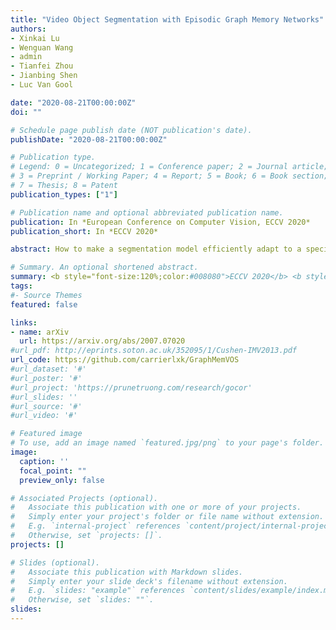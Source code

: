 ```yaml
---
title: "Video Object Segmentation with Episodic Graph Memory Networks"
authors:
- Xinkai Lu
- Wenguan Wang
- admin
- Tianfei Zhou
- Jianbing Shen
- Luc Van Gool

date: "2020-08-21T00:00:00Z"
doi: ""

# Schedule page publish date (NOT publication's date).
publishDate: "2020-08-21T00:00:00Z"

# Publication type.
# Legend: 0 = Uncategorized; 1 = Conference paper; 2 = Journal article;
# 3 = Preprint / Working Paper; 4 = Report; 5 = Book; 6 = Book section;
# 7 = Thesis; 8 = Patent
publication_types: ["1"]

# Publication name and optional abbreviated publication name.
publication: In *European Conference on Computer Vision, ECCV 2020*
publication_short: In *ECCV 2020*

abstract: How to make a segmentation model efficiently adapt to a specific video and to online target appearance variations are fundamentally crucial issues in the field of video object segmentation. In this work, a graph memory network is developed to address the novel idea of "learning to update the segmentation model". Specifically, we exploit an episodic memory network, organized as a fully connected graph, to store frames as nodes and capture cross-frame correlations by edges. Further, learnable controllers are embedded to ease memory reading and writing, as well as maintain a fixed memory scale. The structured, external memory design enables our model to comprehensively mine and quickly store new knowledge, even with limited visual information, and the differentiable memory controllers slowly learn an abstract method for storing useful representations in the memory and how to later use these representations for prediction, via gradient descent. In addition, the proposed graph memory network yields a neat yet principled framework, which can generalize well both one-shot and zero-shot video object segmentation tasks. Extensive experiments on four challenging benchmark datasets verify that our graph memory network is able to facilitate the adaptation of the segmentation network for case-by-case video object segmentation.

# Summary. An optional shortened abstract.
summary: <b style="font-size:120%;color:#008080">ECCV 2020</b> <b style="font-size:120%;color:#E08040">Spotlight</b><br> A graph-based memory module for Video Object Segmentation.
tags:
#- Source Themes
featured: false

links:
- name: arXiv
  url: https://arxiv.org/abs/2007.07020
#url_pdf: http://eprints.soton.ac.uk/352095/1/Cushen-IMV2013.pdf
url_code: https://github.com/carrierlxk/GraphMemVOS
#url_dataset: '#'
#url_poster: '#'
#url_project: 'https://prunetruong.com/research/gocor'
#url_slides: ''
#url_source: '#'
#url_video: '#'

# Featured image
# To use, add an image named `featured.jpg/png` to your page's folder. 
image:
  caption: ''
  focal_point: ""
  preview_only: false

# Associated Projects (optional).
#   Associate this publication with one or more of your projects.
#   Simply enter your project's folder or file name without extension.
#   E.g. `internal-project` references `content/project/internal-project/index.md`.
#   Otherwise, set `projects: []`.
projects: []

# Slides (optional).
#   Associate this publication with Markdown slides.
#   Simply enter your slide deck's filename without extension.
#   E.g. `slides: "example"` references `content/slides/example/index.md`.
#   Otherwise, set `slides: ""`.
slides:
---
```



